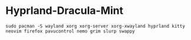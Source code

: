 # Hyprland-Dracula-Mint

```
sudo pacman -S wayland xorg xorg-server xorg-xwayland hyprland kitty neovim firefox pavucontrol nemo grim slurp swappy
```
